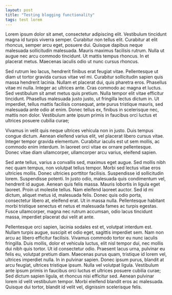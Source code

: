 ```yaml
---
layout: post
title: "Testing blogging functionality"
tags: test lorem
---
```

Lorem ipsum dolor sit amet, consectetur adipiscing elit. Vestibulum tincidunt magna id turpis viverra semper. Curabitur non tellus elit. Curabitur at elit rhoncus, semper arcu eget, posuere dui. Quisque dapibus neque malesuada sollicitudin malesuada. Mauris maximus facilisis rutrum. Nulla ut augue nec arcu commodo tincidunt. Ut mattis tempus rhoncus. In et placerat metus. Maecenas iaculis odio ut nunc cursus rhoncus.

Sed rutrum leo lacus, hendrerit finibus erat feugiat vitae. Pellentesque ut diam ut tortor gravida cursus vitae vel mi. Curabitur sollicitudin sapien quis massa hendrerit lacinia. Nullam et placerat dui, quis pharetra eros. Phasellus vitae mi nulla. Integer ac ultrices ante. Cras commodo ac magna et luctus. Sed vestibulum sit amet metus quis pretium. Nulla tempor elit vitae efficitur tincidunt. Phasellus malesuada justo justo, ut fringilla lectus dictum in. Ut imperdiet, tellus mattis facilisis consequat, ante purus tristique mauris, sed malesuada ante odio at enim. Donec tellus ex, finibus in scelerisque nec, mattis non dolor. Vestibulum ante ipsum primis in faucibus orci luctus et ultrices posuere cubilia curae;

Vivamus in velit quis neque ultrices vehicula non in justo. Duis tempus congue dictum. Aenean eleifend varius elit, vel placerat libero cursus vitae. Integer tempor gravida elementum. Curabitur iaculis est ut sem mollis, ac commodo enim interdum. In laoreet orci vitae ex ornare pellentesque. Donec vitae diam ullamcorper, ullamcorper arcu varius, eleifend sapien.

Sed ante tellus, varius a convallis sed, maximus eget augue. Sed mollis nibh nec quam tempus, non volutpat tellus tempor. Morbi sed lectus vitae eros ultricies mollis. Donec ultricies porttitor facilisis. Suspendisse id sollicitudin lorem. Suspendisse potenti. In justo odio, malesuada quis condimentum vel, hendrerit id augue. Aenean quis felis massa. Mauris lobortis in ligula eget laoreet. Proin ut molestie tellus. Nam eleifend laoreet auctor. Sed id mi dictum, aliquet metus id, malesuada felis. Donec quis odio porta, consectetur libero at, eleifend erat. Ut in massa nulla. Pellentesque habitant morbi tristique senectus et netus et malesuada fames ac turpis egestas. Fusce ullamcorper, magna nec rutrum accumsan, odio lacus tincidunt massa, imperdiet placerat dui velit at ante.

Pellentesque orci sapien, lacinia sodales est et, volutpat interdum est. Nullam turpis augue, suscipit et odio eget, sagittis imperdiet sem. Nam non arcu ac libero efficitur facilisis. Vivamus commodo tortor eu nunc iaculis fringilla. Duis mollis, dolor et vehicula luctus, elit nisl tempor dui, nec mollis dui nibh quis tortor. Ut id consectetur odio. Praesent lacus urna, pulvinar eu felis eu, volutpat pretium diam. Maecenas purus quam, tristique id lorem vel, ultrices imperdiet nulla. In in pulvinar sapien. Donec ipsum purus, blandit at arcu feugiat, ultrices tristique ipsum. Nulla vel volutpat ligula. Vestibulum ante ipsum primis in faucibus orci luctus et ultrices posuere cubilia curae; Sed dictum sapien ligula, et rhoncus nisi efficitur sed. Aenean pulvinar lorem id velit vestibulum tempor. Morbi eleifend blandit eros ac malesuada. Quisque dui tortor, blandit id velit vel, dignissim scelerisque felis.
